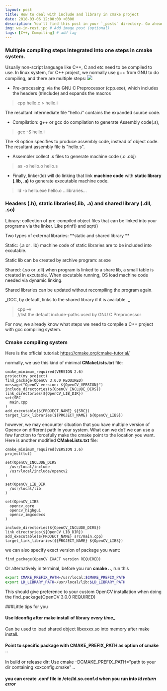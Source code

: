 ```yaml
---
layout: post
title: How to deal with include and library in cmake project
date: 2018-03-06 12:00:00 +0300
description: You’ll find this post in your `_posts` directory. Go ahead and edit it and re-build the site to see your changes. # Add post description (optional)
img: we-in-rest.jpg # Add image post (optional)
tags: [C++, Compiling] # add tag
---
```


### Multiple compiling steps integrated into one steps in cmake system.

Usually non-script language like C++, C and etc need to be compiled to use. In linux system, for C++ project, we normally use g++ from GNU to do compiling, and there are multiple steps:
![]({{site.baseurl}}/assets/img/GetImage.png)
* Pre-processing: via the GNU C Preprocessor (cpp.exe), which includes the headers (#include) and expands the macros 
> cpp hello.c > hello.i 

The resultant intermediate file "hello.i" contains the expanded source code. 
 
* Compilation: g++ or gcc do compilation to generate Assembly code(.s), 
> gcc -S hello.i

The -S option specifies to produce assembly code, instead of object code. The resultant assembly file is "hello.s".

* Assembler collect .s files to generate machine code (.o .obj)
 > as -o hello.o hello.s 
 
* Finally, linker(ld) will do linking that link **machine code** with **static library (.lib, .a)** to generate executable machine code.
> ld -o hello.exe hello.o ...libraries... 

### Headers (.h), static libraries(.lib, .a) and shared library (.dll, .so) 

Library: collection of pre-compiled object files that can be linked into your programs via the linker. Like prinf() and sqrt() 

Two types of external libraries: **static and shared library **

Static: (.a or .lib) machine code of static libraries are to be included into excutable. 

Static lib can be created by archive program: ar.exe 

Shared: (.so or .dll) when program is linked to a share lib, a small table is created in excutable. When excutable running, OS load machine code needed via dynamic linking.  

Shared libraries can be updated without recompiling the program again. 

_GCC, by default, links to the shared library if it is available. _

> cpp –v  
//list the default include-paths used by GNU C Preprocessor 

For now, we already know what steps we need to compile a C++ project with gcc compiling system.

### Cmake compiling system
Here is the official tutorial: https://cmake.org/cmake-tutorial/

normally, we use this kind of minimal **CMakeLists.txt** file:
```
cmake_minimum_required(VERSION 2.6)
project(my_project)
find_package(OpenCV 3.0.0 REQUIRED)
message("OpenCV version: ${OpenCV_VERSION}")
include_directories(${OpenCV_INCLUDE_DIRS})
link_directories(${OpenCV_LIB_DIR})
set(SRC
  main.cpp
)
add_executable(${PROJECT_NAME} ${SRC})
target_link_libraries(${PROJECT_NAME} ${OpenCV_LIBS})
```
however, we may encounter situation that you have multiple version of Opencv on different path in your system. What can we do?
we can use a few function to forcefully make the cmake point to the location you want.
Here is another modified **CMakeLists.txt** file:
```
cmake_minimum_required(VERSION 2.6)
project(tut)

set(OpenCV_INCLUDE_DIRS
  /usr/local/include
  /usr/local/include/opencv2
)

set(OpenCV_LIB_DIR
  /usr/local/lib
)

set(OpenCV_LIBS
  opencv_core
  opencv_highgui
  opencv_imgcodecs
)

include_directories(${OpenCV_INCLUDE_DIRS})
link_directories(${OpenCV_LIB_DIR})
add_executable(${PROJECT_NAME} src/main.cpp)
target_link_libraries(${PROJECT_NAME} ${OpenCV_LIBS})
```
we can also specify exact version of package you want:
```
find_package(OpenCV EXACT version REQUIRED)
```
Or alternatively in terminal, before you run **cmake ..**, run this
```bash
export CMAKE_PREFIX_PATH=/usr/local:$CMAKE_PREFIX_PATH
export LD_LIBRARY_PATH=/usr/local/lib:$LD_LIBRARY_PATH
```
This should give preference to your custom OpenCV installation when doing the find_package(OpenCV 3.0.0 REQUIRED)


###Little tips for you
#### Use ldconfig after make install of library _every time__
Can be used to load shared object libxxxxx.so into memory after make install.
#### Point to specific package with CMAKE_PREFIX_PATH as option of cmake ..
In build or release dir: 
Use cmake –DCMAKE_PREFIX_PATH="path to your dir containing xxxconfig.cmake" .. 

#### you can create .conf file in /etc/ld.so.conf.d when you run into _ld return error_

